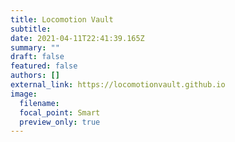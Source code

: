 ```yaml
---
title: Locomotion Vault
subtitle:
date: 2021-04-11T22:41:39.165Z
summary: ""
draft: false
featured: false
authors: []
external_link: https://locomotionvault.github.io
image:
  filename:
  focal_point: Smart
  preview_only: true
---
```

